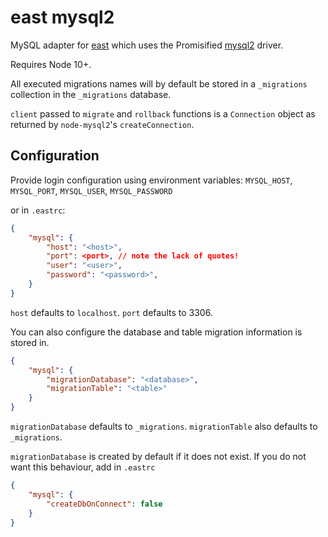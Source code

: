 # east mysql2

MySQL adapter for [east](https://github.com/okv/east) which uses the Promisified [mysql2](https://github.com/sidorares/node-mysql2) driver.

Requires Node 10+.

All executed migrations names will by default be stored in a `_migrations` collection in the `_migrations` database.

`client` passed to `migrate` and `rollback` functions is a `Connection` object as returned by `node-mysql2`'s `createConnection`.

## Configuration

Provide login configuration using environment variables:
`MYSQL_HOST`, `MYSQL_PORT`, `MYSQL_USER`, `MYSQL_PASSWORD`

or in `.eastrc`:
```json
{
    "mysql": {
        "host": "<host>",
        "port": <port>, // note the lack of quotes!
        "user": "<user>",
        "password": "<password>",
    }
}
```

`host` defaults to `localhost`. `port` defaults to 3306.

You can also configure the database and table migration information is stored in.
```json
{
    "mysql": {
        "migrationDatabase": "<database>",
        "migrationTable": "<table>"
    }
}
```

`migrationDatabase` defaults to `_migrations`. `migrationTable` also defaults to `_migrations`.

`migrationDatabase` is created by default if it does not exist. If you do not want this behaviour, add in `.eastrc`

```json
{
    "mysql": {
        "createDbOnConnect": false
    }
}
